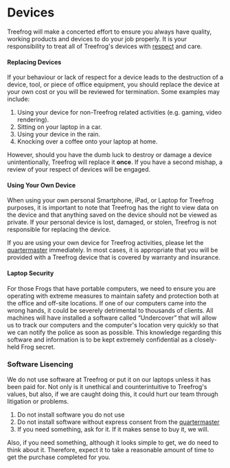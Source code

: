 # Devices

Treefrog will make a concerted effort to ensure you always have quality, working products and devices to do your job properly. It is your responsibility to treat all of Treefrog's devices with [respect](respect.md) and care.

#### Replacing Devices

If your behaviour or lack of respect for a device leads to the destruction of a device, tool, or piece of office equipment, you should replace the device at your own cost or you will be reviewed for termination. Some examples may include:

1. Using your device for non-Treefrog related activities (e.g. gaming, video rendering).
2. Sitting on your laptop in a car.
3. Using your device in the rain.
4. Knocking over a coffee onto your laptop at home.

However, should you have the dumb luck to destroy or damage a device unintentionally, Treefrog will replace it **once**. If you have a second mishap, a review of your respect of devices will be engaged.

#### Using Your Own Device

When using your own personal Smartphone, iPad, or Laptop for Treefrog purposes, it is important to note that Treefrog has the right to view data on the device and that anything saved on the device should not be viewed as private. If your personal device is lost, damaged, or stolen, Treefrog is not responsible for replacing the device.

If you are using your own device for Treefrog activities, please let the [quartermaster](manual/quartermaster-know.md) immediately. In most cases, it is appropriate that you will be provided with a Treefrog device that is covered by warranty and insurance.

#### Laptop Security

For those Frogs that have portable computers, we need to ensure you are operating with extreme measures to maintain safety and protection both at the office and off-site locations. If one of our computers came into the wrong hands, it could be severely detrimental to thousands of clients. All machines will have installed a software called “Undercover” that will allow us to track our computers and the computer's location very quickly so that we can notify the police as soon as possible. This knowledge regarding this software and information is to be kept extremely confidential as a closely-held Frog secret.


### Software Lisencing

We do not use software at Treefrog or put it on our laptops unless it has been paid for. Not only is it unethical and counterintuitive to Treefrog's values, but also, if we are caught doing this, it could hurt our team through litigation or problems.

1. Do not install software you do not use
2. Do not install software without express consent from the [quartermaster](manual/quartermaster.md)
3. If you need something, ask for it. If it makes sense to buy it, we will.

Also, if you need something, although it looks simple to get, we do need to think about it. Therefore, expect it to take a reasonable amount of time to get the purchase completed for you.

